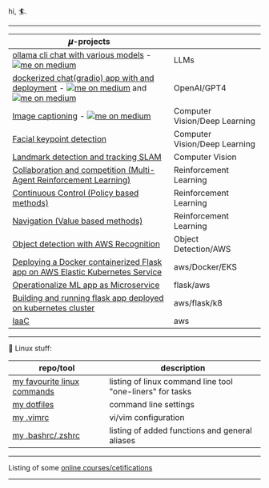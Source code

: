 hi, 🏄.

---

|   𝝁-projects                                                                                                                                                            ||
|------------------------------------------------------------------------------------------------------------------------------------------|-------------------------------|
| [ollama cli chat with various models](https://github.com/bkocis/ollama-test) - <a href="https://medium.com/@balazskocsis/list/ollama-run-llms-localy-f9f124256761" target="blank"><img align="top" src="https://img.shields.io/badge/Medium-000000?style=for-the-badge&logo=medium&logoColor=white" alt="me on medium"/></a>                                                     | LLMs                          |
| [dockerized chat(gradio) app with and deployment](https://github.com/bkocis/chatgpt-api-app) - <a href="https://medium.com/@balazskocsis/how-to-define-endpoints-for-image-captioning-applications-using-fastapi-0ef5ffba65a4" target="blank"><img align="top" src="https://img.shields.io/badge/Medium-000000?style=for-the-badge&logo=medium&logoColor=white" alt="me on medium" /></a>    and  <a href="https://medium.com/@balazskocsis/deploying-to-a-server-with-github-actions-a-deep-dive-e8558e83a4d7" target="blank"><img align="top" src="https://img.shields.io/badge/Medium-000000?style=for-the-badge&logo=medium&logoColor=white" alt="me on medium" /></a>                            | OpenAI/GPT4                   |
| [Image captioning](https://github.com/bkocis/CVND_Pr_2_Image_captioning) - <a href="https://medium.com/@balazskocsis/background-removal-and-image-captioning-write-a-flask-app-and-host-it-5c8ca4194542" target="blank"><img align="top" src="https://img.shields.io/badge/Medium-000000?style=for-the-badge&logo=medium&logoColor=white" alt="me on medium" /></a>                                                              | Computer Vision/Deep Learning |
| [Facial keypoint detection](https://github.com/bkocis/CVND_Pr_1_Facial_Keypoint_Detection)                                               | Computer Vision/Deep Learning |
| [Landmark detection and tracking SLAM](https://github.com/bkocis/CVND_Pr_3_Landmark_detection_and_tracking_SLAM)                         | Computer Vision               |
| [Collaboration and competition (Multi-Agent Reinforcement Learning)](https://github.com/bkocis/DRLND_Pr_3_Collaboration_and_Competition/blob/master/report.md) | Reinforcement Learning        |
| [Continuous Control (Policy based methods)](https://github.com/bkocis/DRLND_Pr_2_Continuous_Control)                                     | Reinforcement Learning        |
| [Navigation (Value based methods)](https://github.com/bkocis/DRLND_Pr_1_Navigation)                                                      | Reinforcement Learning        |
| [Object detection with AWS Recognition](https://github.com/bkocis/bertelsmann-dsml-group-projects)                                       | Object Detection/AWS          |
| [Deploying a Docker containerized Flask app on AWS Elastic Kubernetes Service](https://github.com/bkocis/CloudDevOps-ND-Capstone)        | aws/Docker/EKS |
| [Operationalize ML app as Microservice](https://github.com/bkocis/CloudDevOps-ND-Operationalize-ML-Microservice)                         | flask/aws  |
| [Building and running flask app deployed on kubernetes cluster](https://github.com/bkocis/cloud-miniproject-01/tree/test-kubernetes)     |  aws/flask/k8 |
| [IaaC](https://github.com/bkocis/CloudDevOps-ND-Infrastructure-as-code)                                                                  | aws |


---
🐧 Linux stuff:

| repo/tool                                                                         | description                                               |
|-----------------------------------------------------------------------------------|-----------------------------------------------------------|
| [my favourite linux commands](https://github.com/bkocis/one-liners)               | listing of linux command line tool "one-liners" for tasks |
| [my dotfiles](https://github.com/bkocis/dotfiles)                                 | command line settings                                     |
| [my .vimrc](https://github.com/bkocis/dotfiles/blob/master/vimrc)                 | vi/vim configuration                                      |
| [my .bashrc/.zshrc](https://github.com/bkocis/dotfiles/blob/master/bashrc)               | listing of added functions and general aliases            |

-------

Listing of some [online courses/cetifications](https://github.com/bkocis/certificates)

____

